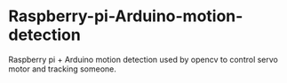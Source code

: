 # Raspberry-pi-Arduino-motion-detection
Raspberry pi + Arduino motion detection used by opencv to control servo motor and tracking someone.
